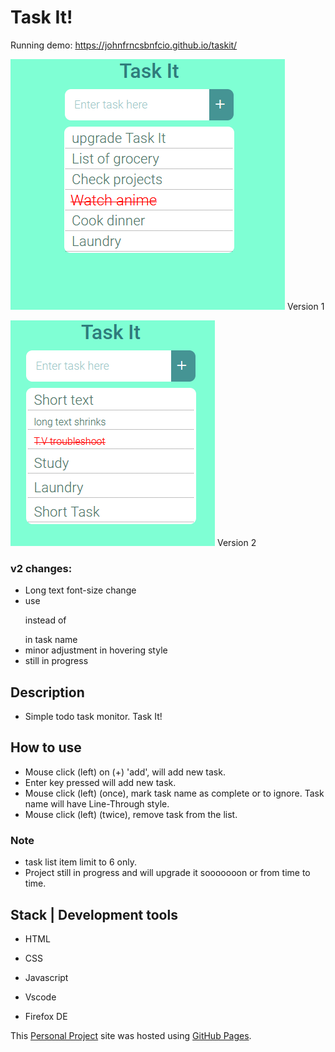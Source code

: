 #  Task It!

Running demo: https://johnfrncsbnfcio.github.io/taskit/


![This is an image](/resources/ui.PNG)
Version 1


![This is an image](/resources/ui-v2.PNG)
Version 2

### v2 changes:
- Long text font-size change
- use <p> instead of <div> in task name
- minor adjustment in hovering style
- still in progress



## Description
- Simple todo task monitor. Task It!

## How to use
- Mouse click (left) on (+) 'add', will add new task.
- Enter key pressed will add new task.
- Mouse click (left) (once), mark task name as complete or to ignore. Task name will have Line-Through style.
- Mouse click (left) (twice), remove task from the list. 

### Note
- task list item limit to 6 only.
- Project still in progress and will upgrade it sooooooon or from time to time.

## Stack | Development tools
- HTML
- CSS
- Javascript

- Vscode
- Firefox DE

This [Personal Project](https://johnfrncsbnfcio.github.io/taskit/) site was hosted using [GitHub Pages](https://pages.github.com/).
